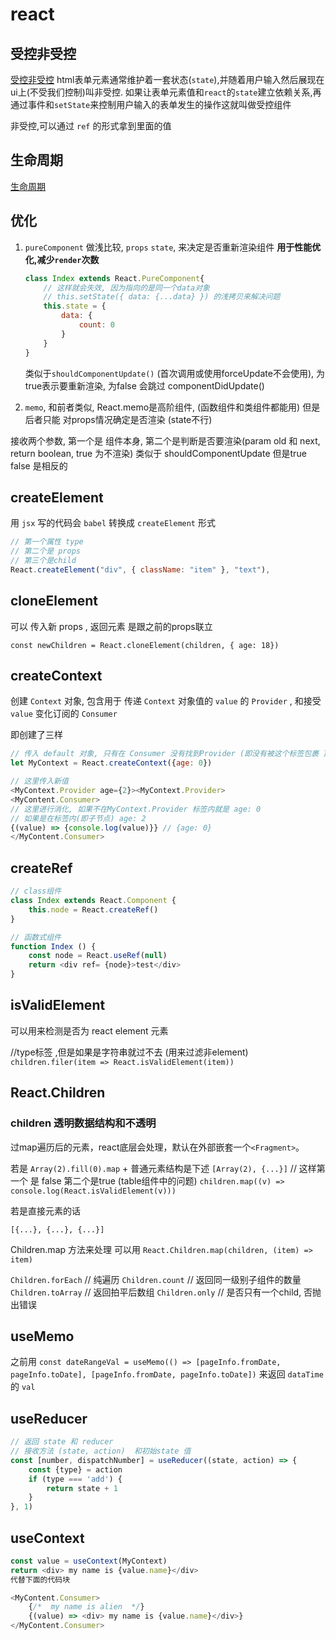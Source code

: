# react

## 受控非受控

[受控非受控](https://juejin.cn/post/6858276396968951822)
html表单元素通常维护着一套状态(`state`),并随着用户输入然后展现在ui上(不受我们控制)叫非受控. 如果让表单元素值和`react`的`state`建立依赖关系,再通过事件和`setState`来控制用户输入的表单发生的操作这就叫做受控组件

非受控,可以通过 `ref` 的形式拿到里面的值

## 生命周期

[生命周期](https://projects.wojtekmaj.pl/react-lifecycle-methods-diagram/)

## 优化

1. `pureComponent` 做浅比较, `props` `state`, 来决定是否重新渲染组件 **用于性能优化,减少`render`次数**

    ```js
    class Index extends React.PureComponent{
        // 这样就会失效, 因为指向的是同一个data对象
        // this.setState({ data: {...data} }) 的浅拷贝来解决问题
        this.state = {
            data: {
                count: 0
            }
        }
    }
    ```

    类似于`shouldComponentUpdate()` (首次调用或使用forceUpdate不会使用), 为true表示要重新渲染, 为false 会跳过 componentDidUpdate()

2. `memo`, 和前者类似, React.memo是高阶组件, (函数组件和类组件都能用)
但是后者只能 对props情况确定是否渲染 (state不行)

接收两个参数, 第一个是 组件本身, 第二个是判断是否要渲染(param old 和 next, return boolean, true 为不渲染)
类似于 shouldComponentUpdate 但是true false 是相反的

## createElement

用 `jsx` 写的代码会 `babel` 转换成 `createElement` 形式

```js
// 第一个属性 type
// 第二个是 props
// 第三个是child
React.createElement("div", { className: "item" }, "text"),
```

## cloneElement

可以 传入新 props , 返回元素 是跟之前的props联立

`const newChildren = React.cloneElement(children, { age: 18})`

## createContext

创建 `Context` 对象, 包含用于 传递 `Context` 对象值的 `value` 的 `Provider` , 和接受 `value` 变化订阅的 `Consumer`

即创建了三样

```js
// 传入 default 对象, 只有在 Consumer 没有找到Provider (即没有被这个标签包裹 )
let MyContext = React.createContext({age: 0})

// 这里传入新值
<MyContext.Provider age={2}><MyContext.Provider>
<MyContent.Consumer>
// 这里进行消化, 如果不在MyContext.Provider 标签内就是 age: 0
// 如果是在标签内(即子节点) age: 2
{(value) => {console.log(value)}} // {age: 0}
</MyContent.Consumer>
```

## createRef

```js
// class组件
class Index extends React.Component {
    this.node = React.createRef()
}

// 函数式组件
function Index () {
    const node = React.useRef(null)
    return <div ref= {node}>test</div>
}
```

## isValidElement

可以用来检测是否为 react element 元素

//type标签 ,但是如果是字符串就过不去 (用来过滤非element)
`children.filer(item => React.isValidElement(item))`

## React.Children

### children 透明数据结构和不透明

过map遍历后的元素，react底层会处理，默认在外部嵌套一个`<Fragment>`。

若是 `Array(2).fill(0).map` + 普通元素结构是下述
`[Array(2), {...}]`
// 这样第一个 是 false 第二个是true (table组件中的问题)
`children.map((v) => console.log(React.isValidElement(v)))`

若是直接元素的话

`[{...}, {...}, {...}]`

Children.map 方法来处理
可以用 `React.Children.map(children, (item) => item)`

`Children.forEach` // 纯遍历
`Children.count` // 返回同一级别子组件的数量
`Children.toArray` // 返回拍平后数组
`Children.only` // 是否只有一个child, 否抛出错误

## useMemo

之前用 `const dateRangeVal = useMemo(() => [pageInfo.fromDate, pageInfo.toDate], [pageInfo.fromDate, pageInfo.toDate])`
来返回 `dataTime` 的 `val`

## useReducer

```js
// 返回 state 和 reducer
// 接收方法 (state, action)  和初始state 值
const [number, dispatchNumber] = useReducer((state, action) => {
    const {type} = action
    if (type === 'add') {
        return state + 1
    }
}, 1)
```

## useContext

```js
const value = useContext(MyContext)
return <div> my name is {value.name}</div>
代替下面的代码块

<MyContent.Consumer>
    {/*  my name is alien  */}
    {(value) => <div> my name is {value.name}</div>}
</MyContent.Consumer>

```